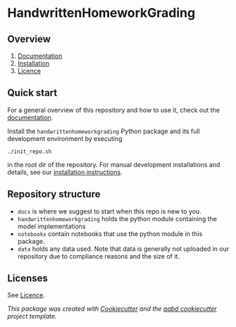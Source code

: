 # HandwrittenHomeworkGrading



## Overview
1. [Documentation](./docs/index.md)
2. [Installation](./docs/installation.md)
3. [Licence](./LICENSE)

## Quick start
For a general overview of this repository and how to use it, check out the [documentation](./docs/index.md).

Install the `handwrittenhomeworkgrading` Python package and its full development environment by executing
```shell
./init_repo.sh
```
in the root dir of the repository. For manual development installations and details, see our [installation instructions](./docs/installation.md).

## Repository structure
- `docs` is where we suggest to start when this repo is new to you.
- `handwrittenhomeworkgrading` holds the python module containing the model implementations
- `notebooks` contain notebooks that use the python module in this package.
- `data` holds any data used. Note that data is generally not uploaded in our repository due to compliance reasons and the size of it.

## Licenses
See [Licence](./LICENSE).


*This package was created with [Cookiecutter](https://github.com/audreyr/cookiecutter) and the [aabd cookiecutter](https://git.kpmg.nl/KPMG-NL-AABD/ResearchAndDevelopment/Tools/cookiecutter) project template.*
